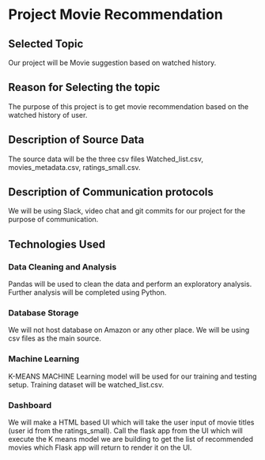 # Project Movie Recommendation
## Selected Topic
Our project will be Movie suggestion based on watched history. 

## Reason for Selecting the topic

The purpose of this project is to get movie recommendation based on the watched history of user. 

## Description of Source Data

The source data will be the three csv files Watched_list.csv, movies_metadata.csv, ratings_small.csv.

## Description of Communication protocols

We will be using Slack, video chat and git commits for our project for the purpose of communication.


## Technologies Used
### Data Cleaning and Analysis
Pandas will be used to clean the data and perform an exploratory analysis. Further analysis will be completed using Python.

### Database Storage
We will not host database on Amazon or any other place. We will be using csv files as the main source.

### Machine Learning
K-MEANS MACHINE Learning model will be used for our training and testing setup. Training dataset will be watched_list.csv.

### Dashboard
We will make a HTML based UI which will take the user input of movie titles (user id from the ratings_small). Call the flask app from the UI which will execute the K means model we are building to get the list of recommended movies which Flask app will return to render it on the UI.
